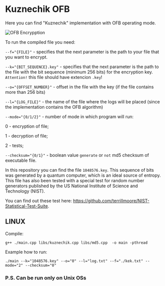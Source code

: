 # Kuznechik OFB

Here you can find "Kuznechik" implementation with OFB operating mode.

![OFB Encrypption](https://upload.wikimedia.org/wikipedia/commons/thumb/b/b0/OFB_encryption.svg/768px-OFB_encryption.svg.png)

To run the compiled file you need:

`--f="{FILE}"` - specifies that the next parameter is the path to your file that you want to encrypt.

`--k="{BIT_SEQUENCE}.key"` - specifies that the next parameter is the path to the file with the bit sequence (minimum 256 bits) for the encryption key. `Attention!` this file should have extencion `.key`!

`--o="{OFFSET_NUMBER}"` - offset in the file with the key (if the file contains more than 256 bits)

`--l="{LOG_FILE}"` - the name of the file where the logs will be placed (since the implementation contains the OFB algorithm)

`--mode="{0/1/2}"` - number of mode in which program will run:

0 - encryption of file;

1 - decryption of file;

2 - tests;

`--checksum="{0/1}"` - boolean value `generate` or `not` md5 checksum of executable file.

In this repository you can find the file `1048576.key`. This sequence of bits was generated by a quantum computer, which is an ideal source of entropy. This file has also been tested with a special test for random number generators published by the US National Institute of Science and Technology (NIST).

You can find out these test here: https://github.com/terrillmoore/NIST-Statistical-Test-Suite.

## LINUX

Compile:

```
g++ ./main.cpp libs/kuznechik.cpp libs/md5.cpp  -o main -pthread
```

Example how to run:

```
./main --k="1048576.key" --o="0" --l="log.txt" --f="./kek.txt" --mode="2" --checksum="0"
```

### P.S. Can be run only on Unix OSs
